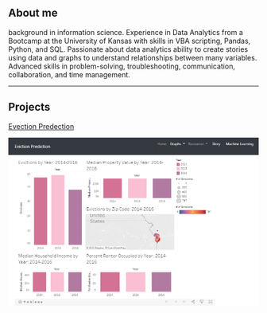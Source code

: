 ## About me
background in information science.  Experience in Data Analytics from a Bootcamp at the University of Kansas with skills in VBA scripting, Pandas, Python, and SQL.
Passionate about data analytics ability to create stories using data and graphs to understand relationships between many variables.
Advanced skills in problem-solving, troubleshooting, communication, collaboration, and time management.

_______________________________

## Projects 


[Evection Predection](https://mercygriffin.github.io/EvictionPrediction/dashboard.html)

<img src="image/evection.PNG">

